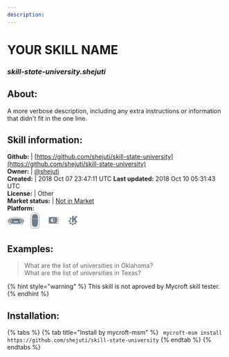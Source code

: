 ```yaml
---  
description:   
---  
```

# YOUR SKILL NAME  
### _skill-state-university.shejuti_  
## About:  
A more verbose description, including any extra instructions or
information that didn't fit in the one line.

## Skill information:  
**Github:** | [https://github.com/shejuti/skill-state-university](https://github.com/shejuti/skill-state-university)  
**Owner:** | [@shejuti](https://github.com/shejuti)  
**Created:** | 2018 Oct 07 23:47:11 UTC  **Last updated:** 2018 Oct 10 05:31:43 UTC  
**License:** | Other  
**Market status:** | [Not in Market](https://market.mycroft.ai/skill/)  
**Platform:**  
 ![](../.gitbook/assets/mark-1-icon.png)  ![](../.gitbook/assets/mark-2-icon.png)  ![](../.gitbook/assets/picroft-icon.png)  ![](../.gitbook/assets/kde.png)   
## Examples:  
> What are the list of universities in Oklahoma?  
> What are the list of universities in Texas?  
  
{% hint style="warning" %}
This skill is not aproved by Mycroft skill tester.
{% endhint %}
    
## Installation:  
{% tabs %}
{% tab title="Install by mycroft-msm" %}
``` mycroft-msm install https://github.com/shejuti/skill-state-university```
{% endtab %}
  {% endtabs %}
  